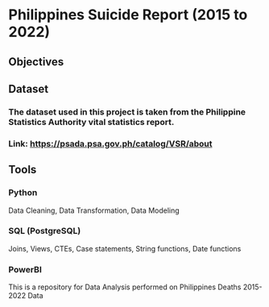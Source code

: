 # Philippines Suicide Report (2015 to 2022)
## Objectives


## Dataset
### The dataset used in this project is taken from the Philippine Statistics Authority vital statistics report.
### Link: https://psada.psa.gov.ph/catalog/VSR/about


## Tools
### Python
  Data Cleaning,
  Data Transformation,
  Data Modeling
### SQL (PostgreSQL)
  Joins,
  Views,
  CTEs,
  Case statements,
  String functions,
  Date functions
  
### PowerBI


This is a repository for Data Analysis performed on Philippines Deaths 2015-2022 Data 
